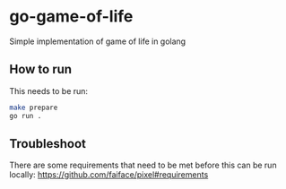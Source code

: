 # go-game-of-life

Simple implementation of game of life in golang

## How to run

This needs to be run:

```bash
make prepare
go run .
```

## Troubleshoot

There are some requirements that need to be met before this can be run locally: <https://github.com/faiface/pixel#requirements>
